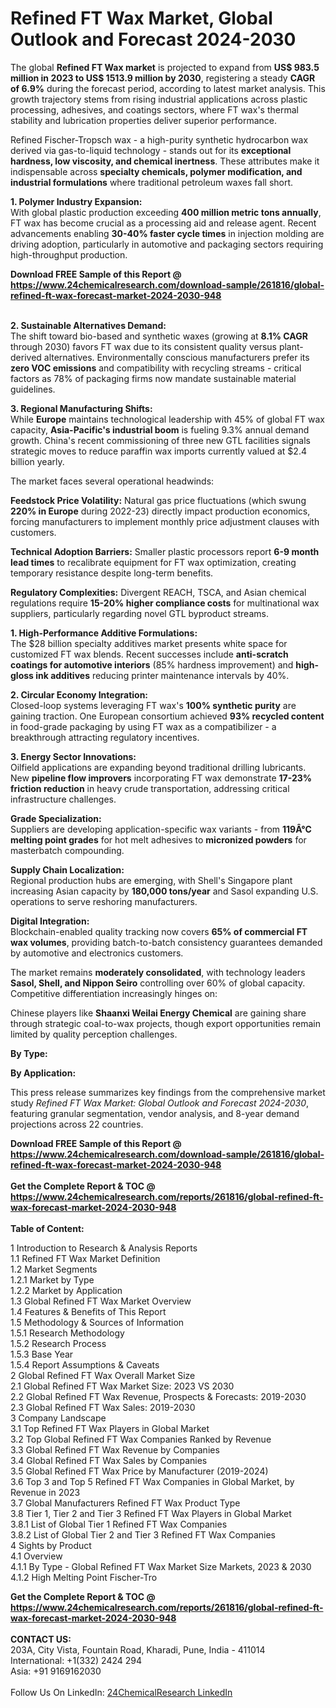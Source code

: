 <h1>Refined FT Wax Market, Global Outlook and Forecast 2024-2030</h1><p>The global <strong>Refined FT Wax market</strong> is projected to expand from <strong>US$ 983.5 million in 2023 to US$ 1513.9 million by 2030</strong>, registering a steady <strong>CAGR of 6.9%</strong> during the forecast period, according to latest market analysis. This growth trajectory stems from rising industrial applications across plastic processing, adhesives, and coatings sectors, where FT wax's thermal stability and lubrication properties deliver superior performance.</p><p>Refined Fischer-Tropsch wax - a high-purity synthetic hydrocarbon wax derived via gas-to-liquid technology - stands out for its <strong>exceptional hardness, low viscosity, and chemical inertness</strong>. These attributes make it indispensable across <strong>specialty chemicals, polymer modification, and industrial formulations</strong> where traditional petroleum waxes fall short.</p><p><strong>1. Polymer Industry Expansion:</strong><br>
With global plastic production exceeding <strong>400 million metric tons annually</strong>, FT wax has become crucial as a processing aid and release agent. Recent advancements enabling <strong>30-40% faster cycle times</strong> in injection molding are driving adoption, particularly in automotive and packaging sectors requiring high-throughput production.</p><div><b>Download FREE Sample of this Report @ 
            <a href="https://www.24chemicalresearch.com/download-sample/261816/global-refined-ft-wax-forecast-market-2024-2030-948">
            https://www.24chemicalresearch.com/download-sample/261816/global-refined-ft-wax-forecast-market-2024-2030-948</a></b></div><br><p><strong>2. Sustainable Alternatives Demand:</strong><br>
The shift toward bio-based and synthetic waxes (growing at <strong>8.1% CAGR</strong> through 2030) favors FT wax due to its consistent quality versus plant-derived alternatives. Environmentally conscious manufacturers prefer its <strong>zero VOC emissions</strong> and compatibility with recycling streams - critical factors as 78% of packaging firms now mandate sustainable material guidelines.</p><p><strong>3. Regional Manufacturing Shifts:</strong><br>
While <strong>Europe</strong> maintains technological leadership with 45% of global FT wax capacity, <strong>Asia-Pacific's industrial boom</strong> is fueling 9.3% annual demand growth. China's recent commissioning of three new GTL facilities signals strategic moves to reduce paraffin wax imports currently valued at $2.4 billion yearly.</p><p>The market faces several operational headwinds:</p><p><strong>Feedstock Price Volatility:</strong> Natural gas price fluctuations (which swung <strong>220% in Europe</strong> during 2022-23) directly impact production economics, forcing manufacturers to implement monthly price adjustment clauses with customers.</p><p><strong>Technical Adoption Barriers:</strong> Smaller plastic processors report <strong>6-9 month lead times</strong> to recalibrate equipment for FT wax optimization, creating temporary resistance despite long-term benefits.</p><p><strong>Regulatory Complexities:</strong> Divergent REACH, TSCA, and Asian chemical regulations require <strong>15-20% higher compliance costs</strong> for multinational wax suppliers, particularly regarding novel GTL byproduct streams.</p><p><strong>1. High-Performance Additive Formulations:</strong><br>
The $28 billion specialty additives market presents white space for customized FT wax blends. Recent successes include <strong>anti-scratch coatings for automotive interiors</strong> (85% hardness improvement) and <strong>high-gloss ink additives</strong> reducing printer maintenance intervals by 40%.</p><p><strong>2. Circular Economy Integration:</strong><br>
Closed-loop systems leveraging FT wax's <strong>100% synthetic purity</strong> are gaining traction. One European consortium achieved <strong>93% recycled content</strong> in food-grade packaging by using FT wax as a compatibilizer - a breakthrough attracting regulatory incentives.</p><p><strong>3. Energy Sector Innovations:</strong><br>
Oilfield applications are expanding beyond traditional drilling lubricants. New <strong>pipeline flow improvers</strong> incorporating FT wax demonstrate <strong>17-23% friction reduction</strong> in heavy crude transportation, addressing critical infrastructure challenges.</p><p><strong>Grade Specialization:</strong><br>
	Suppliers are developing application-specific wax variants - from <strong>119Â°C melting point grades</strong> for hot melt adhesives to <strong>micronized powders</strong> for masterbatch compounding.</p><p><strong>Supply Chain Localization:</strong><br>
	Regional production hubs are emerging, with Shell's Singapore plant increasing Asian capacity by <strong>180,000 tons/year</strong> and Sasol expanding U.S. operations to serve reshoring manufacturers.</p><p><strong>Digital Integration:</strong><br>
	Blockchain-enabled quality tracking now covers <strong>65% of commercial FT wax volumes</strong>, providing batch-to-batch consistency guarantees demanded by automotive and electronics customers.</p><p>The market remains <strong>moderately consolidated</strong>, with technology leaders <strong>Sasol, Shell, and Nippon Seiro</strong> controlling over 60% of global capacity. Competitive differentiation increasingly hinges on:</p><p>Chinese players like <strong>Shaanxi Weilai Energy Chemical</strong> are gaining share through strategic coal-to-wax projects, though export opportunities remain limited by quality perception challenges.</p><p><strong>By Type:</strong></p><p><strong>By Application:</strong></p><p>This press release summarizes key findings from the comprehensive market study <em>Refined FT Wax Market: Global Outlook and Forecast 2024-2030</em>, featuring granular segmentation, vendor analysis, and 8-year demand projections across 22 countries.</p><div><b>Download FREE Sample of this Report @ 
            <a href="https://www.24chemicalresearch.com/download-sample/261816/global-refined-ft-wax-forecast-market-2024-2030-948">
            https://www.24chemicalresearch.com/download-sample/261816/global-refined-ft-wax-forecast-market-2024-2030-948</a></b></div><br><div><b>Get the Complete Report & TOC @ 
            <a href="https://www.24chemicalresearch.com/reports/261816/global-refined-ft-wax-forecast-market-2024-2030-948">
            https://www.24chemicalresearch.com/reports/261816/global-refined-ft-wax-forecast-market-2024-2030-948</a></b></div><br>
            <b>Table of Content:</b><p>1 Introduction to Research & Analysis Reports<br />
    1.1 Refined FT Wax Market Definition<br />
    1.2 Market Segments<br />
        1.2.1 Market by Type<br />
        1.2.2 Market by Application<br />
    1.3 Global Refined FT Wax Market Overview<br />
    1.4 Features & Benefits of This Report<br />
    1.5 Methodology & Sources of Information<br />
        1.5.1 Research Methodology<br />
        1.5.2 Research Process<br />
        1.5.3 Base Year<br />
        1.5.4 Report Assumptions & Caveats<br />
2 Global Refined FT Wax Overall Market Size<br />
    2.1 Global Refined FT Wax Market Size: 2023 VS 2030<br />
    2.2 Global Refined FT Wax Revenue, Prospects & Forecasts: 2019-2030<br />
    2.3 Global Refined FT Wax Sales: 2019-2030<br />
3 Company Landscape<br />
    3.1 Top Refined FT Wax Players in Global Market<br />
    3.2 Top Global Refined FT Wax Companies Ranked by Revenue<br />
    3.3 Global Refined FT Wax Revenue by Companies<br />
    3.4 Global Refined FT Wax Sales by Companies<br />
    3.5 Global Refined FT Wax Price by Manufacturer (2019-2024)<br />
    3.6 Top 3 and Top 5 Refined FT Wax Companies in Global Market, by Revenue in 2023<br />
    3.7 Global Manufacturers Refined FT Wax Product Type<br />
    3.8 Tier 1, Tier 2 and Tier 3 Refined FT Wax Players in Global Market<br />
        3.8.1 List of Global Tier 1 Refined FT Wax Companies<br />
        3.8.2 List of Global Tier 2 and Tier 3 Refined FT Wax Companies<br />
4 Sights by Product<br />
    4.1 Overview<br />
        4.1.1 By Type - Global Refined FT Wax Market Size Markets, 2023 & 2030<br />
        4.1.2 High Melting Point Fischer-Tro</p><div><b>Get the Complete Report & TOC @ 
            <a href="https://www.24chemicalresearch.com/reports/261816/global-refined-ft-wax-forecast-market-2024-2030-948">
            https://www.24chemicalresearch.com/reports/261816/global-refined-ft-wax-forecast-market-2024-2030-948</a></b></div><br><b>CONTACT US:</b><br>
            203A, City Vista, Fountain Road, Kharadi, Pune, India - 411014<br>
            International: +1(332) 2424 294<br>
            Asia: +91 9169162030 <br><br>
            Follow Us On LinkedIn: <a href="https://www.linkedin.com/company/24chemicalresearch/">24ChemicalResearch LinkedIn</a>
